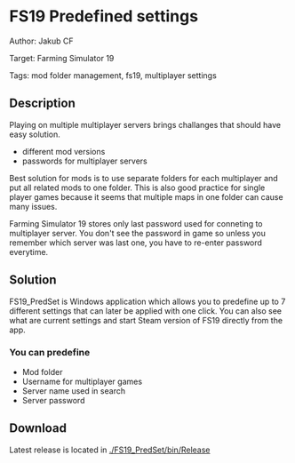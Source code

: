 # FS19 Predefined settings #

Author: Jakub CF

Target: Farming Simulator 19

Tags: mod folder management, fs19, multiplayer settings

## Description ##

Playing on multiple multiplayer servers brings challanges that should have easy solution.

* different mod versions
* passwords for multiplayer servers

Best solution for mods is to use separate folders for each multiplayer and put all related mods to one folder. This is also good practice for single player games because it seems that multiple maps in one folder can cause many issues.

Farming Simulator 19 stores only last password used for conneting to multiplayer server. You don't see the password in game so unless you remember which server was last one, you have to re-enter password everytime.

## Solution ##

FS19_PredSet is Windows application which allows you to predefine up to 7 different settings that can later be applied with one click. You can also see what are current settings and start Steam version of FS19 directly from the app.

### You can predefine ###

* Mod folder
* Username for multiplayer games
* Server name used in search
* Server password

## Download ##

Latest release is located in [./FS19_PredSet/bin/Release](../../tree/master/FS19_PredSet/bin/Release)

